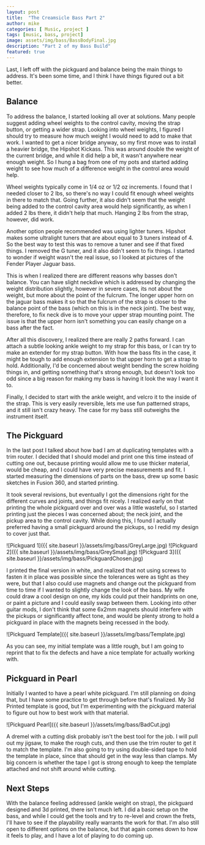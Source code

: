 ```yaml
---
layout: post
title:  "The Creamsicle Bass Part 2"
author: mike
categories: [ Music, project ]
tags: [music, bass, project]
image: assets/img/bass/BassBodyFinal.jpg
description: "Part 2 of my Bass Build"
featured: true
---
```


 Last, I left off with the pickguard and balance being the main things to
address. It's been some time, and I think I have things figured out a bit
better.

## Balance

To address the balance, I started looking all over at solutions. Many people
suggest adding wheel weights to the control cavity, moving the strap button, or
getting a wider strap. Looking into wheel weights, I figured I should try to
measure how much weight I would need to add to make that work. I wanted to get a
nicer bridge anyway, so my first move was to install a heavier bridge, the
Hipshot Kickass. This was around double the weight of the current bridge, and
while it did help a bit, it wasn't anywhere near enough weight. So I hung a bag
from one of my pots and started adding weight to see how much of a difference
weight in the control area would help.

Wheel weights typically come in 1/4 oz or 1/2 oz increments. I found that I
needed closer to 2 lbs, so there's no way I could fit enough wheel weights in
there to match that. Going further, it also didn't seem that the weight being
added to the control cavity area would help significantly, as when I added 2 lbs
there, it didn't help that much. Hanging 2 lbs from the strap, however, did
work.

Another option people recommended was using lighter tuners. Hipshot makes some
ultralight tuners that are about equal to 3 tuners instead of 4. So the best way
to test this was to remove a tuner and see if that fixed things. I removed the G
tuner, and it also didn't seem to fix things. I started to wonder if weight
wasn't the real issue, so I looked at pictures of the Fender Player Jaguar bass.

This is when I realized there are different reasons why basses don't balance.
You can have slight neckdive which is addressed by changing the weight
distribution slightly, however in severe cases, its not about the weight, but
more about the point of the fulcrum. The longer upper horn on the jaguar bass
makes it so that the fulcrum of the strap is closer to the balance point of the
bass (which on this is in the neck joint). The best way, therefore, to fix neck
dive is to move your upper strap mounting point. The issue is that the upper
horn isn't something you can easily change on a bass after the fact.

After all this discovery, I realized there are really 2 paths forward. I can
attach a subtle looking ankle weight to my strap for this bass, or I can try to
make an extender for my strap button. With how the bass fits in the case, it
might be tough to add enough extension to that upper horn to get a strap to
hold. Additionally, I'd be concerned about weight bending the screw holding
things in, and getting something that's strong enough, but doesn't look too odd
since a big reason for making my bass is having it look the way I want it to.

Finally, I decided to start with the ankle weight, and velcro it to the inside
of the strap. This is very easily reversible, lets me use fun patterned straps,
and it still isn't crazy heavy. The case for my bass still outweighs the
instrument itself.

## The Pickguard

In the last post I talked about how bad I am at duplicating templates with a
trim router. I decided that I should model and print one this time instead of
cutting one out, because printing would allow me to use thicker material, would
be cheap, and I could have very precise measurements and fit. I started
measuring the dimensions of parts on the bass, drew up some basic sketches in
Fusion 360, and started printing.

It took several revisions, but eventually I got the dimensions right for the
different curves and joints, and things fit nicely. I realized early on that
printing the whole pickguard over and over was a little wasteful, so I started
printing just the pieces I was concerned about; the neck joint, and the pickup
area to the control cavity. While doing this, I found I actually preferred
having a small pickguard around the pickups, so I redid my design to cover just
that.

![Pickguard 1]({{ site.baseurl }}/assets/img/bass/GreyLarge.jpg)
![Pickguard 2]({{ site.baseurl }}/assets/img/bass/GreySmall.jpg)
![Pickguard 3]({{ site.baseurl }}/assets/img/bass/PickguardChosen.jpg)

I printed the final version in white, and realized that not using screws to
fasten it in place was possible since the tolerances were as tight as they were,
but that I also could use magnets and change out the pickguard from time to time
if I wanted to slightly change the look of the bass. My wife could draw a cool
design on one, my kids could put their handprints on one, or paint a picture and
I could easily swap between them. Looking into other guitar mods, I don't think
that some 6x2mm magnets should interfere with the pickups or significantly
affect tone, and would be plenty strong to hold a pickguard in place with the
magnets being recessed in the body.

![Pickguard Template]({{ site.baseurl }}/assets/img/bass/Template.jpg)

As you can see, my initial template was a little rough, but I am going to
reprint that to fix the defects and have a nice template for actually working
with.

## Pickguard in Pearl

Initially I wanted to have a pearl white pickguard. I'm still planning on doing
that, but I have some practice to get through before that's finalized. My 3d
Printed template is good, but I'm experimenting with the pickguard material to
figure out how to best work with that material.

![Pickguard Pearl]({{ site.baseurl }}/assets/img/bass/BadCut.jpg)

A dremel with a cutting disk probably isn't the best tool for the job. I will
pull out my jigsaw, to make the rough cuts, and then use the trim router to get
it to match the template. I'm also going to try using double-sided tape to hold
the template in place, since that should get in the way less than clamps. My big
concern is whether the tape I got is strong enough to keep the template attached
and not shift around while cutting.

## Next Steps

With the balance feeling addressed (ankle weight on strap), the pickguard
designed and 3d printed, there isn't much left. I did a basic setup on the bass,
and while I could get the tools and try to re-level and crown the frets, I'll
have to see if the playability really warrants the work for that. I'm also still
open to different options on the balance, but that again comes down to how it
feels to play, and I have a lot of playing to do coming up.
